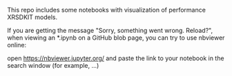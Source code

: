 This repo includes some notebooks with visualization of performance XRSDKIT models.


If you are getting the message "Sorry, something went wrong. Reload?", when viewing an *.ipynb on a GitHub blob page, you can try to use nbviewer online:

open https://nbviewer.jupyter.org/ and paste the link to your notebook in the search window (for example, ...)
